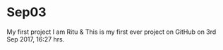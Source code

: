 # Sep03
My first project
I am Ritu & This is my first ever project on GitHub on 3rd Sep 2017, 16:27 hrs.
